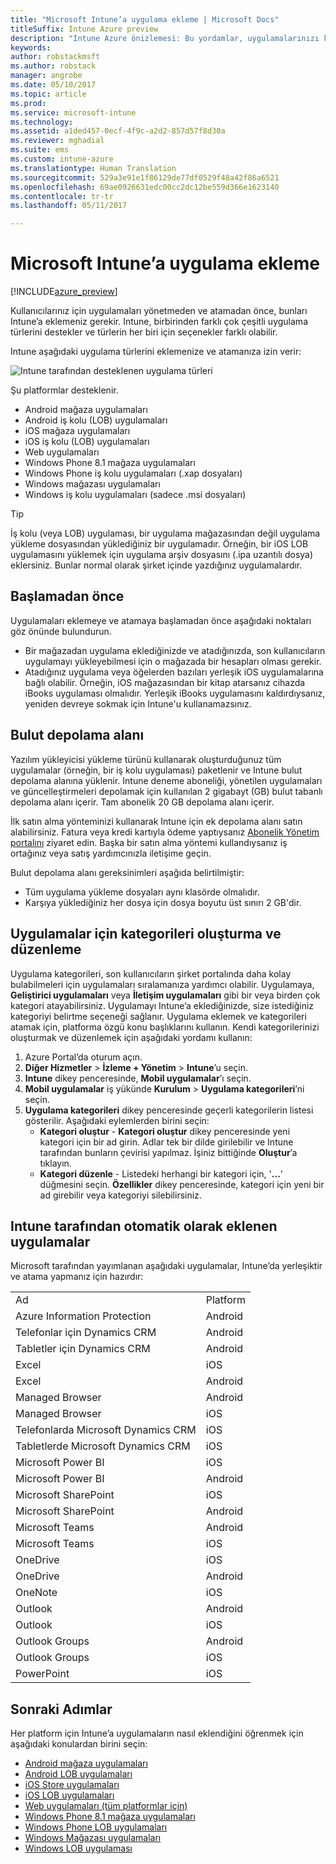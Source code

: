 ```yaml
---
title: "Microsoft Intune’a uygulama ekleme | Microsoft Docs"
titleSuffix: Intune Azure preview
description: "Intune Azure önizlemesi: Bu yordamlar, uygulamalarınızı kullanıcılara ve cihazlara atanmaya hazır durumda Intune’a almanıza yardımcı olur. "
keywords: 
author: robstackmsft
ms.author: robstack
manager: angrobe
ms.date: 05/10/2017
ms.topic: article
ms.prod: 
ms.service: microsoft-intune
ms.technology: 
ms.assetid: a1ded457-0ecf-4f9c-a2d2-857d57f8d30a
ms.reviewer: mghadial
ms.suite: ems
ms.custom: intune-azure
ms.translationtype: Human Translation
ms.sourcegitcommit: 529a3e91e1f86129de77df0529f48a42f86a6521
ms.openlocfilehash: 69ae0926631edc00cc2dc12be559d366e1623140
ms.contentlocale: tr-tr
ms.lasthandoff: 05/11/2017

---
```


# <a name="how-to-add-an-app-to-microsoft-intune"></a>Microsoft Intune’a uygulama ekleme

[!INCLUDE[azure_preview](../includes/azure_preview.md)]

Kullanıcılarınız için uygulamaları yönetmeden ve atamadan önce, bunları Intune’a eklemeniz gerekir. Intune, birbirinden farklı çok çeşitli uygulama türlerini destekler ve türlerin her biri için seçenekler farklı olabilir.

Intune aşağıdaki uygulama türlerini eklemenize ve atamanıza izin verir:

![Intune tarafından desteklenen uygulama türleri](./media/app-types.png)

Şu platformlar desteklenir.

- Android mağaza uygulamaları
- Android iş kolu (LOB) uygulamaları
- iOS mağaza uygulamaları
- iOS iş kolu (LOB) uygulamaları
- Web uygulamaları
- Windows Phone 8.1 mağaza uygulamaları
- Windows Phone iş kolu uygulamaları (.xap dosyaları)
- Windows mağazası uygulamaları
- Windows iş kolu uygulamaları (sadece .msi dosyaları)

>[!TIP]
> İş kolu (veya LOB) uygulaması, bir uygulama mağazasından değil uygulama yükleme dosyasından yüklediğiniz bir uygulamadır. Örneğin, bir iOS LOB uygulamasını yüklemek için uygulama arşiv dosyasını (.ipa uzantılı dosya) eklersiniz. Bunlar normal olarak şirket içinde yazdığınız uygulamalardır.

## <a name="before-you-start"></a>Başlamadan önce

Uygulamaları eklemeye ve atamaya başlamadan önce aşağıdaki noktaları göz önünde bulundurun.

- Bir mağazadan uygulama eklediğinizde ve atadığınızda, son kullanıcıların uygulamayı yükleyebilmesi için o mağazada bir hesapları olması gerekir.
- Atadığınız uygulama veya öğelerden bazıları yerleşik iOS uygulamalarına bağlı olabilir. Örneğin, iOS mağazasından bir kitap atarsanız cihazda iBooks uygulaması olmalıdır. Yerleşik iBooks uygulamasını kaldırdıysanız, yeniden devreye sokmak için Intune'u kullanamazsınız.

## <a name="cloud-storage-space"></a>Bulut depolama alanı
Yazılım yükleyicisi yükleme türünü kullanarak oluşturduğunuz tüm uygulamalar (örneğin, bir iş kolu uygulaması) paketlenir ve Intune bulut depolama alanına yüklenir. Intune deneme aboneliği, yönetilen uygulamaları ve güncelleştirmeleri depolamak için kullanılan 2 gigabayt (GB) bulut tabanlı depolama alanı içerir. Tam abonelik 20 GB depolama alanı içerir.

İlk satın alma yönteminizi kullanarak Intune için ek depolama alanı satın alabilirsiniz.  Fatura veya kredi kartıyla ödeme yaptıysanız [Abonelik Yönetim portalını](https://portal.office.com/adminportal/home?switchtomodern=true#/subscriptions) ziyaret edin.  Başka bir satın alma yöntemi kullandıysanız iş ortağınız veya satış yardımcınızla iletişime geçin.

Bulut depolama alanı gereksinimleri aşağıda belirtilmiştir:

-   Tüm uygulama yükleme dosyaları aynı klasörde olmalıdır.
-   Karşıya yüklediğiniz her dosya için dosya boyutu üst sınırı 2 GB'dir.

## <a name="how-to-create-and-edit-categories-for-apps"></a>Uygulamalar için kategorileri oluşturma ve düzenleme

Uygulama kategorileri, son kullanıcıların şirket portalında daha kolay bulabilmeleri için uygulamaları sıralamanıza yardımcı olabilir. Uygulamaya, **Geliştirici uygulamaları** veya **İletişim uygulamaları** gibi bir veya birden çok kategori atayabilirsiniz.
Uygulamayı Intune’a eklediğinizde, size istediğiniz kategoriyi belirtme seçeneği sağlanır. Uygulama eklemek ve kategorileri atamak için, platforma özgü konu başlıklarını kullanın. Kendi kategorilerinizi oluşturmak ve düzenlemek için aşağıdaki yordamı kullanın:

1. Azure Portal’da oturum açın.
2. **Diğer Hizmetler** > **İzleme + Yönetim** > **Intune**’u seçin.
3. **Intune** dikey penceresinde, **Mobil uygulamalar**’ı seçin.
4. **Mobil uygulamalar** iş yükünde **Kurulum** > **Uygulama kategorileri**’ni seçin.
5. **Uygulama kategorileri** dikey penceresinde geçerli kategorilerin listesi gösterilir. Aşağıdaki eylemlerden birini seçin:
    - **Kategori oluştur** - **Kategori oluştur** dikey penceresinde yeni kategori için bir ad girin. Adlar tek bir dilde girilebilir ve Intune tarafından bunların çevirisi yapılmaz. İşiniz bittiğinde **Oluştur**’a tıklayın.
    - **Kategori düzenle** - Listedeki herhangi bir kategori için, '**...**' düğmesini seçin. **Özellikler** dikey penceresinde, kategori için yeni bir ad girebilir veya kategoriyi silebilirsiniz.


## <a name="apps-added-automatically-by-intune"></a>Intune tarafından otomatik olarak eklenen uygulamalar

Microsoft tarafından yayımlanan aşağıdaki uygulamalar, Intune’da yerleşiktir ve atama yapmanız için hazırdır:

|||
|-|-|
|Ad|Platform|Uygulama türü|
|Azure Information Protection|Android|Yönetilen Android mağazası uygulaması|
|Telefonlar için Dynamics CRM|Android|Yönetilen Android mağazası uygulaması|
|Tabletler için Dynamics CRM|Android|Yönetilen Android mağazası uygulaması|
|Excel|iOS|Yönetilen iOS mağazası uygulaması|
|Excel|Android|Yönetilen Android mağazası uygulaması|
|Managed Browser|Android|Yönetilen Android mağazası uygulaması|
|Managed Browser|iOS|Yönetilen iOS mağazası uygulaması|
|Telefonlarda Microsoft Dynamics CRM|iOS|Yönetilen iOS mağazası uygulaması|
|Tabletlerde Microsoft Dynamics CRM|iOS|Yönetilen iOS mağazası uygulaması|
|Microsoft Power BI|iOS|Yönetilen iOS mağazası uygulaması|
|Microsoft Power BI|Android|Yönetilen Android mağazası uygulaması|
|Microsoft SharePoint|iOS|Yönetilen iOS mağazası uygulaması|
|Microsoft SharePoint|Android|Yönetilen Android mağazası uygulaması|
|Microsoft Teams|Android|Yönetilen Android mağazası uygulaması|
|Microsoft Teams|iOS|Yönetilen iOS mağazası uygulaması|
|OneDrive|iOS|Yönetilen iOS mağazası uygulaması|
|OneDrive|Android|Yönetilen Android mağazası uygulaması|
|OneNote|iOS|Yönetilen iOS mağazası uygulaması|
|Outlook|Android|Yönetilen Android mağazası uygulaması|
|Outlook|iOS|Yönetilen iOS mağazası uygulaması|
|Outlook Groups|Android|Yönetilen Android mağazası uygulaması|
|Outlook Groups|iOS|Yönetilen iOS mağazası uygulaması|
|PowerPoint|iOS|Yönetilen iOS mağazası uygulaması|

## <a name="next-steps"></a>Sonraki Adımlar

Her platform için Intune’a uygulamaların nasıl eklendiğini öğrenmek için aşağıdaki konulardan birini seçin:

- [Android mağaza uygulamaları](android-store-app.md)
- [Android LOB uygulamaları](android-lob-app.md)
- [iOS Store uygulamaları](ios-store-app.md)
- [iOS LOB uygulamaları](ios-lob-app.md)
- [Web uygulamaları (tüm platformlar için)](web-app.md)
- [Windows Phone 8.1 mağaza uygulamaları](windows-phone-8-1-store-app.md)
- [Windows Phone LOB uygulamaları](windows-phone-line-of-business-app.md)
- [Windows Mağazası uygulamaları](windows-store-app.md)
- [Windows LOB uygulaması](windows-line-of-business-app.md)

